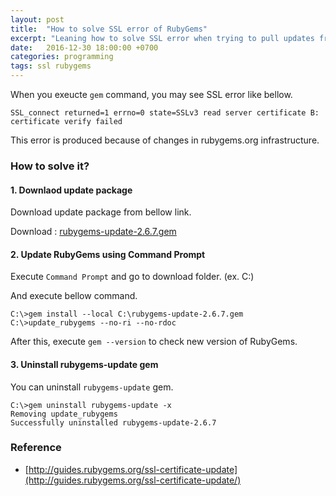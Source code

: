 ```yaml
---
layout: post
title:  "How to solve SSL error of RubyGems"
excerpt: "Leaning how to solve SSL error when trying to pull updates from RubyGems"
date:   2016-12-30 18:00:00 +0700
categories: programming
tags: ssl rubygems
---
```


When you exeucte `gem` command, you may see SSL error like bellow.

```console
SSL_connect returned=1 errno=0 state=SSLv3 read server certificate B: certificate verify failed
```

This error is produced because of changes in rubygems.org infrastructure.

### How to solve it?

#### 1. Downlaod update package

Download update package from bellow link.

Download : [rubygems-update-2.6.7.gem](https://rubygems.org/downloads/rubygems-update-2.6.7.gem)

#### 2. Update RubyGems using Command Prompt

Execute `Command Prompt` and go to download folder. (ex. C:\)

And execute bellow command.

```console
C:\>gem install --local C:\rubygems-update-2.6.7.gem
C:\>update_rubygems --no-ri --no-rdoc
```

After this, execute `gem --version` to check new version of RubyGems.

#### 3. Uninstall rubygems-update gem

You can uninstall `rubygems-update` gem.

```console
C:\>gem uninstall rubygems-update -x
Removing update_rubygems
Successfully uninstalled rubygems-update-2.6.7
```

### Reference

* [http://guides.rubygems.org/ssl-certificate-update](http://guides.rubygems.org/ssl-certificate-update/)